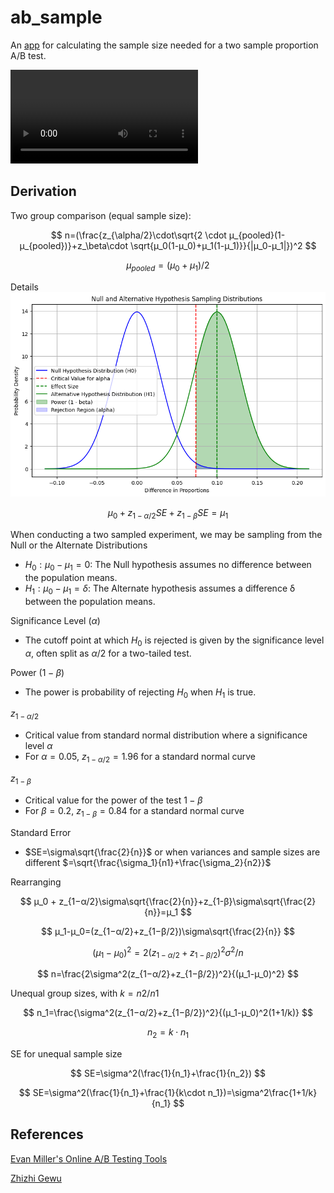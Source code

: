 # ab_sample

An [app](https://jackattackyang-ab-sample-app-craeac.streamlit.app/) for calculating the sample size needed for a two sample proportion A/B test.

<video controls>
  <source src="images/demo.mp4" type="video/mp4">
  lol
</video>

## Derivation
Two group comparison (equal sample size):

$$
n=(\frac{z_{\alpha/2}\cdot\sqrt{2 \cdot μ_{pooled}(1-μ_{pooled})}+z_\beta\cdot \sqrt{μ_0(1-μ_0)+μ_1(1-μ_1)}}{|μ_0-μ_1|})^2
$$

$$
μ_{pooled}=(μ_0+μ_1)/2
$$

Details
![Sampling Distributions](images/null_alt.png)

$$
μ_0 + z_{1−α/2}SE+z_{1-β}SE=μ_1
$$

When conducting a two sampled experiment, we may be sampling from the Null or the Alternate Distributions
- $H_0: μ_0-μ_1=0$: The Null hypothesis assumes no difference between the population means.
- $H_1: μ_0-μ_1=δ$: The Alternate hypothesis assumes a difference δ between the population means.

Significance Level ($\alpha$)

- The cutoff point at which $H_0$ is rejected is given by the significance level $α$, often split as $α/2$ for a two-tailed test.

Power ($1-\beta$)

- The power is probability of rejecting $H_0$ when $H_1$ is true.

$z_{1-\alpha/2}$
- Critical value from standard normal distribution where a significance level $\alpha$
- For $\alpha=0.05$, $z_{1-\alpha/2}=1.96$ for a standard normal curve

$z_{1-\beta}$
- Critical value for the power of the test $1-\beta$
- For $\beta=0.2$, $z_{1-\beta}=0.84$ for a standard normal curve

Standard Error
- $SE=\sigma\sqrt{\frac{2}{n}}$ or when variances and sample sizes are different $=\sqrt{\frac{\sigma_1}{n1}+\frac{\sigma_2}{n2}}$

Rearranging

$$
μ_0 + z_{1−α/2}\sigma\sqrt{\frac{2}{n}}+z_{1-β}\sigma\sqrt{\frac{2}{n}}=μ_1
$$

$$
μ_1-μ_0=(z_{1−α/2}+z_{1−β/2})\sigma\sqrt{\frac{2}{n}}
$$

$$
(μ_1-μ_0)^2=2(z_{1−α/2}+z_{1−β/2})^2\sigma^2/n
$$

$$
n=\frac{2\sigma^2(z_{1−α/2}+z_{1−β/2})^2}{(μ_1-μ_0)^2}
$$

Unequal group sizes, with $k=n2/n1$

$$
n_1=\frac{\sigma^2(z_{1−α/2}+z_{1−β/2})^2}{(μ_1-μ_0)^2(1+1/k)}
$$

$$
n_2=k\cdot n_1
$$

SE for unequal sample size

$$
SE=\sigma^2(\frac{1}{n_1}+\frac{1}{n_2})
$$

$$
SE=\sigma^2(\frac{1}{n_1}+\frac{1}{k\cdot n_1})=\sigma^2\frac{1+1/k}{n_1}
$$

## References
[Evan Miller's Online A/B Testing Tools](https://www.evanmiller.org/ab-testing/sample-size.html)

[Zhizhi Gewu](https://www.zhizhi-gewu.com/how-to-determine-the-sample-size-of-ab-test/)
